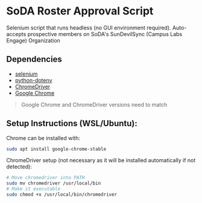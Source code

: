 # SoDA Roster Approval Script
Selenium script that runs headless (no GUI environment required). Auto-accepts prospective members on SoDA's SunDevilSync (Campus Labs Engage) Organization

## Dependencies
- [selenium](https://pypi.org/project/selenium/)
- [python-dotenv](https://pypi.org/project/python-dotenv/)
- [ChromeDriver](https://chromedriver.chromium.org/downloads) 
- [Google Chrome](https://www.google.com/chrome)
> Google Chrome and ChromeDriver versions need to match

## Setup Instructions (WSL/Ubuntu):
Chrome can be installed with:
```bash
sudo apt install google-chrome-stable
```

ChromeDriver setup (not necessary as it will be installed automatically if not detected):
```bash
# Move chromedriver into PATH
sudo mv chromedriver /usr/local/bin
# Make it executable
sudo chmod +x /usr/local/bin/chromedriver
```
